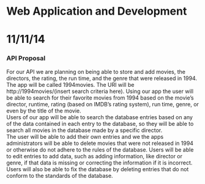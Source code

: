 # Web Application and Development
# 11/11/14

### API Proposal

For our API we are planning on being able to store and add movies, the directors, the rating, the run time, and the genre that were released in 1994. 
The app will be called 1994movies. 
The URI will be http://1994movies/(insert search criteria here). 
Using our app the user will be able to search for their favorite movies from 1994 based on the movie’s director, runtime, rating (based on IMDB’s rating system), run time, genre, or even by the title of the movie.  
Users of our app will be able to search the database entries based on any of the data contained in each entry to the database, so they will be able to search all movies in the database made by a specific director.  
The user will be able to add their own entries and we the apps administrators will be able to delete movies that were not released in 1994 or otherwise do not adhere to the rules of the database. 
Users will be able to edit entries to add data, such as adding information, like director or genre, if that data is missing or correcting the information if it is incorrect.  
Users will also be able to fix the database by deleting entries that do not conform to the standards of the database.  
